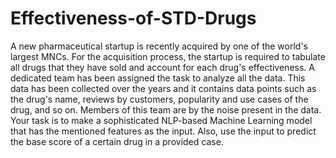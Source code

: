 # Effectiveness-of-STD-Drugs
A new pharmaceutical startup is recently acquired by one of the world's largest MNCs. For the acquisition process, the startup is required to tabulate all drugs that they have sold and account for each drug's effectiveness. A dedicated team has been assigned the task to analyze all the data. This data has been collected over the years and it contains data points such as the drug's name, reviews by customers, popularity and use cases of the drug, and so on. Members of this team are by the noise present in the data.  Your task is to make a sophisticated NLP-based Machine Learning model that has the mentioned features as the input. Also, use the input to predict the base score of a certain drug in a provided case.
